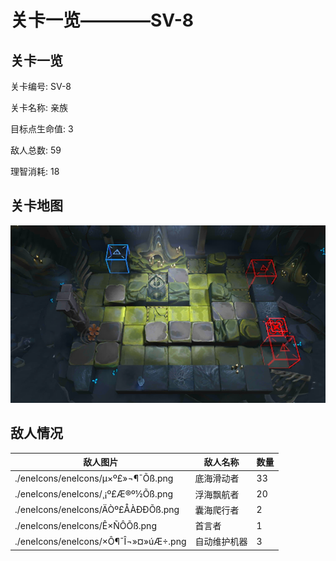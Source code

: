 # 关卡一览————SV-8


## 关卡一览

关卡编号: SV-8

关卡名称: 亲族

目标点生命值: 3

敌人总数: 59

理智消耗: 18


## 关卡地图
![SV-8](./oprMap/SV-8.png)

## 敌人情况

| 敌人图片 | 敌人名称 | 数量  |
|---------|-----|-----|
| ./eneIcons/eneIcons/µ×º£»¬¶¯Õß.png| 底海滑动者  |   33  |
| ./eneIcons/eneIcons/¸¡º£Æ®º½Õß.png| 浮海飘航者  |   20  |
| ./eneIcons/eneIcons/ÄÒº£ÅÀÐÐÕß.png| 囊海爬行者  |   2  |
| ./eneIcons/eneIcons/Ê×ÑÔÕß.png| 首言者  |   1  |
| ./eneIcons/eneIcons/×Ô¶¯Î¬»¤»úÆ÷.png| 自动维护机器  |   3  |
